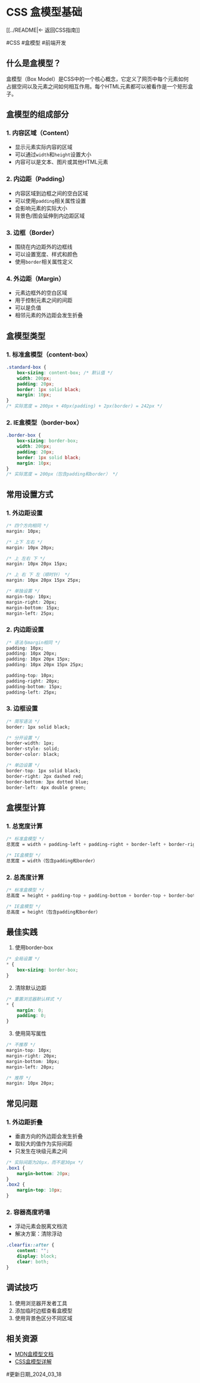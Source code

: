 # CSS 盒模型基础

[[../README|← 返回CSS指南]]

#CSS #盒模型 #前端开发

## 什么是盒模型？
盒模型（Box Model）是CSS中的一个核心概念，它定义了网页中每个元素如何占据空间以及元素之间如何相互作用。每个HTML元素都可以被看作是一个矩形盒子。

## 盒模型的组成部分

### 1. 内容区域（Content）
- 显示元素实际内容的区域
- 可以通过`width`和`height`设置大小
- 内容可以是文本、图片或其他HTML元素

### 2. 内边距（Padding）
- 内容区域到边框之间的空白区域
- 可以使用`padding`相关属性设置
- 会影响元素的实际大小
- 背景色/图会延伸到内边距区域

### 3. 边框（Border）
- 围绕在内边距外的边框线
- 可以设置宽度、样式和颜色
- 使用`border`相关属性定义

### 4. 外边距（Margin）
- 元素边框外的空白区域
- 用于控制元素之间的间距
- 可以是负值
- 相邻元素的外边距会发生折叠

## 盒模型类型

### 1. 标准盒模型（content-box）
```css
.standard-box {
    box-sizing: content-box; /* 默认值 */
    width: 200px;
    padding: 20px;
    border: 1px solid black;
    margin: 10px;
}
/* 实际宽度 = 200px + 40px(padding) + 2px(border) = 242px */
```

### 2. IE盒模型（border-box）
```css
.border-box {
    box-sizing: border-box;
    width: 200px;
    padding: 20px;
    border: 1px solid black;
    margin: 10px;
}
/* 实际宽度 = 200px（包含padding和border） */
```

## 常用设置方式

### 1. 外边距设置
```css
/* 四个方向相同 */
margin: 10px;

/* 上下 左右 */
margin: 10px 20px;

/* 上 左右 下 */
margin: 10px 20px 15px;

/* 上 右 下 左（顺时针） */
margin: 10px 20px 15px 25px;

/* 单独设置 */
margin-top: 10px;
margin-right: 20px;
margin-bottom: 15px;
margin-left: 25px;
```

### 2. 内边距设置
```css
/* 语法与margin相同 */
padding: 10px;
padding: 10px 20px;
padding: 10px 20px 15px;
padding: 10px 20px 15px 25px;

padding-top: 10px;
padding-right: 20px;
padding-bottom: 15px;
padding-left: 25px;
```

### 3. 边框设置
```css
/* 简写语法 */
border: 1px solid black;

/* 分开设置 */
border-width: 1px;
border-style: solid;
border-color: black;

/* 单边设置 */
border-top: 1px solid black;
border-right: 2px dashed red;
border-bottom: 3px dotted blue;
border-left: 4px double green;
```

## 盒模型计算

### 1. 总宽度计算
```css
/* 标准盒模型 */
总宽度 = width + padding-left + padding-right + border-left + border-right

/* IE盒模型 */
总宽度 = width（包含padding和border）
```

### 2. 总高度计算
```css
/* 标准盒模型 */
总高度 = height + padding-top + padding-bottom + border-top + border-bottom

/* IE盒模型 */
总高度 = height（包含padding和border）
```

## 最佳实践

1. 使用border-box
```css
/* 全局设置 */
* {
    box-sizing: border-box;
}
```

2. 清除默认边距
```css
/* 重置浏览器默认样式 */
* {
    margin: 0;
    padding: 0;
}
```

3. 使用简写属性
```css
/* 不推荐 */
margin-top: 10px;
margin-right: 20px;
margin-bottom: 10px;
margin-left: 20px;

/* 推荐 */
margin: 10px 20px;
```

## 常见问题

### 1. 外边距折叠
- 垂直方向的外边距会发生折叠
- 取较大的值作为实际间距
- 只发生在块级元素之间

```css
/* 实际间距为20px，而不是30px */
.box1 {
    margin-bottom: 20px;
}
.box2 {
    margin-top: 10px;
}
```

### 2. 容器高度坍塌
- 浮动元素会脱离文档流
- 解决方案：清除浮动

```css
.clearfix::after {
    content: "";
    display: block;
    clear: both;
}
```

## 调试技巧
1. 使用浏览器开发者工具
2. 添加临时边框查看盒模型
3. 使用背景色区分不同区域

## 相关资源
- [MDN盒模型文档](https://developer.mozilla.org/zh-CN/docs/Web/CSS/CSS_Box_Model)
- [CSS盒模型详解](https://developer.mozilla.org/zh-CN/docs/Learn/CSS/Building_blocks/The_box_model)

#更新日期_2024_03_18 